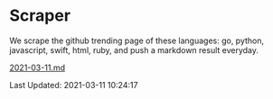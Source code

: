 # Scraper

We scrape the github trending page of these languages: go, python, javascript, swift, html, ruby, and push a markdown result everyday.

[2021-03-11.md](https://github.com/henson/Scraper/blob/master/2021-03-11.md)

Last Updated: 2021-03-11 10:24:17